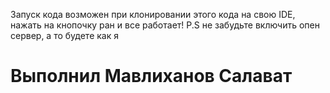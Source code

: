 Запуск кода возможен при клонировании этого кода на свою IDE, нажать на кнопочку ран и все работает! 
P.S не забудьте включить опен сервер, а то будете как я
# Выполнил Мавлиханов Салават
